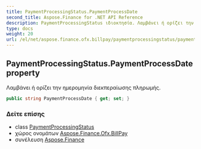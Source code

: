```yaml
---
title: PaymentProcessingStatus.PaymentProcessDate
second_title: Aspose.Finance for .NET API Reference
description: PaymentProcessingStatus ιδιοκτησία. Λαμβάνει ή ορίζει την ημερομηνία διεκπεραίωσης πληρωμής.
type: docs
weight: 20
url: /el/net/aspose.finance.ofx.billpay/paymentprocessingstatus/paymentprocessdate/
---
```

## PaymentProcessingStatus.PaymentProcessDate property

Λαμβάνει ή ορίζει την ημερομηνία διεκπεραίωσης πληρωμής.

```csharp
public string PaymentProcessDate { get; set; }
```

### Δείτε επίσης

* class [PaymentProcessingStatus](../)
* χώρος ονομάτων [Aspose.Finance.Ofx.BillPay](../../paymentprocessingstatus/)
* συνέλευση [Aspose.Finance](../../../)


